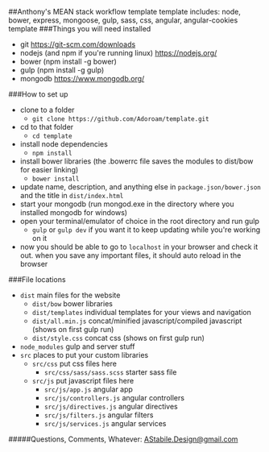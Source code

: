 ##Anthony's MEAN stack workflow template
template includes: node, bower, express, mongoose, gulp, sass, css, angular, angular-cookies template
###Things you will need installed
- git https://git-scm.com/downloads
- nodejs (and npm if you're running linux) https://nodejs.org/
- bower (npm install -g bower)
- gulp (npm install -g gulp)
- mongodb https://www.mongodb.org/

###How to set up
- clone to a folder 
  - ``` git clone https://github.com/Adoroam/template.git ```
- cd to that folder 
  - ``` cd template ```
- install node dependencies
  - ``` npm install ```
- install bower libraries (the .bowerrc file saves the modules to dist/bow for easier linking)
  - ``` bower install ```
- update name, description, and anything else in ``` package.json/bower.json ``` and the title in ``` dist/index.html ```
- start your mongodb (run mongod.exe in the directory where you installed mongodb for windows)
- open your terminal/emulator of choice in the root directory and run gulp
  - ``` gulp ``` or ``` gulp dev ``` if you want it to keep updating while you're working on it
- now you should be able to go to ``` localhost ``` in your browser and check it out. when you save any important files, it should auto reload in the browser

###File locations
- ``` dist ``` main files for the website
  - ``` dist/bow ``` bower libraries
  - ``` dist/templates ``` individual templates for your views and navigation
  - ``` dist/all.min.js ``` concat/minified javascript/compiled javascript (shows on first gulp run)
  - ``` dist/style.css ``` concat css (shows on first gulp run)
- ``` node_modules ``` gulp and server stuff
- ``` src ``` places to put your custom libraries
  - ``` src/css ``` put css files here
    - ``` src/css/sass/sass.scss ``` starter sass file
  - ``` src/js ``` put javascript files here
    - ``` src/js/app.js ``` angular app
    - ``` src/js/controllers.js ``` angular controllers
    - ``` src/js/directives.js ``` angular directives
    - ``` src/js/filters.js ``` angular filters
    - ``` src/js/services.js ``` angular services


#####Questions, Comments, Whatever:
AStabile.Design@gmail.com
